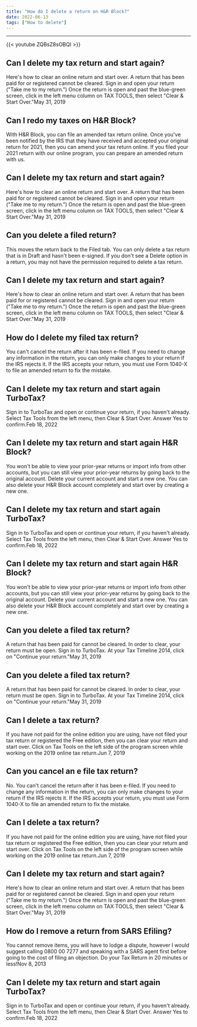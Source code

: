 ```yaml
---
title: "How do I delete a return on H&R Block?"
date: 2022-06-13
tags: ["How to delete"]
---
```


---
{{< youtube ZQBsZ8sOBQI >}}
## Can I delete my tax return and start again?
Here's how to clear an online return and start over. A return that has been paid for or registered cannot be cleared. Sign in and open your return ("Take me to my return.") Once the return is open and past the blue-green screen, click in the left menu column on TAX TOOLS, then select "Clear & Start Over."May 31, 2019

## Can I redo my taxes on H&R Block?
With H&R Block, you can file an amended tax return online. Once you've been notified by the IRS that they have received and accepted your original return for 2021, then you can amend your tax return online. If you filed your 2021 return with our online program, you can prepare an amended return with us.

## Can I delete my tax return and start again?
Here's how to clear an online return and start over. A return that has been paid for or registered cannot be cleared. Sign in and open your return ("Take me to my return.") Once the return is open and past the blue-green screen, click in the left menu column on TAX TOOLS, then select "Clear & Start Over."May 31, 2019

## Can you delete a filed return?
This moves the return back to the Filed tab. You can only delete a tax return that is in Draft and hasn't been e-signed. If you don't see a Delete option in a return, you may not have the permission required to delete a tax return.

## Can I delete my tax return and start again?
Here's how to clear an online return and start over. A return that has been paid for or registered cannot be cleared. Sign in and open your return ("Take me to my return.") Once the return is open and past the blue-green screen, click in the left menu column on TAX TOOLS, then select "Clear & Start Over."May 31, 2019

## How do I delete my filed tax return?
You can't cancel the return after it has been e-filed. If you need to change any information in the return, you can only make changes to your return if the IRS rejects it. If the IRS accepts your return, you must use Form 1040-X to file an amended return to fix the mistake.

## Can I delete my tax return and start again TurboTax?
Sign in to TurboTax and open or continue your return, if you haven't already. Select Tax Tools from the left menu, then Clear & Start Over. Answer Yes to confirm.Feb 18, 2022

## Can I delete my tax return and start again H&R Block?
You won't be able to view your prior-year returns or import info from other accounts, but you can still view your prior-year returns by going back to the original account. Delete your current account and start a new one. You can also delete your H&R Block account completely and start over by creating a new one.

## Can I delete my tax return and start again TurboTax?
Sign in to TurboTax and open or continue your return, if you haven't already. Select Tax Tools from the left menu, then Clear & Start Over. Answer Yes to confirm.Feb 18, 2022

## Can I delete my tax return and start again H&R Block?
You won't be able to view your prior-year returns or import info from other accounts, but you can still view your prior-year returns by going back to the original account. Delete your current account and start a new one. You can also delete your H&R Block account completely and start over by creating a new one.

## Can you delete a filed tax return?
A return that has been paid for cannot be cleared. In order to clear, your return must be open. Sign in to TurboTax. At your Tax Timeline 2014, click on "Continue your return."May 31, 2019

## Can you delete a filed tax return?
A return that has been paid for cannot be cleared. In order to clear, your return must be open. Sign in to TurboTax. At your Tax Timeline 2014, click on "Continue your return."May 31, 2019

## Can I delete a tax return?
If you have not paid for the online edition you are using, have not filed your tax return or registered the Free edition, then you can clear your return and start over. Click on Tax Tools on the left side of the program screen while working on the 2019 online tax return.Jun 7, 2019

## Can you cancel an e file tax return?
No. You can't cancel the return after it has been e-filed. If you need to change any information in the return, you can only make changes to your return if the IRS rejects it. If the IRS accepts your return, you must use Form 1040-X to file an amended return to fix the mistake.

## Can I delete a tax return?
If you have not paid for the online edition you are using, have not filed your tax return or registered the Free edition, then you can clear your return and start over. Click on Tax Tools on the left side of the program screen while working on the 2019 online tax return.Jun 7, 2019

## Can I delete my tax return and start again?
Here's how to clear an online return and start over. A return that has been paid for or registered cannot be cleared. Sign in and open your return ("Take me to my return.") Once the return is open and past the blue-green screen, click in the left menu column on TAX TOOLS, then select "Clear & Start Over."May 31, 2019

## How do I remove a return from SARS Efiling?
You cannot remove items, you will have to lodge a dispute, however I would suggest calling 0800 00 7277 and speaking with a SARS agent first before going to the cost of filing an objection. Do your Tax Return in 20 minutes or less!Nov 8, 2013

## Can I delete my tax return and start again TurboTax?
Sign in to TurboTax and open or continue your return, if you haven't already. Select Tax Tools from the left menu, then Clear & Start Over. Answer Yes to confirm.Feb 18, 2022

